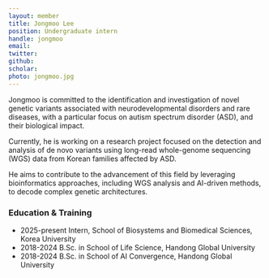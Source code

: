 ```yaml
---
layout: member
title: Jongmoo Lee
position: Undergraduate intern
handle: jongmoo
email: 
twitter: 
github: 
scholar: 
photo: jongmoo.jpg
---
```


Jongmoo is committed to the identification and investigation of novel genetic variants associated with neurodevelopmental disorders and rare diseases, with a particular focus on autism spectrum disorder (ASD), and their biological impact.

Currently, he is working on a research project focused on the detection and analysis of de novo variants using long-read whole-genome sequencing (WGS) data from Korean families affected by ASD.

He aims to contribute to the advancement of this field by leveraging bioinformatics approaches, including WGS analysis and AI-driven methods, to decode complex genetic architectures.


### Education & Training
- 2025-present Intern, School of Biosystems and Biomedical Sciences, Korea University
- 2018-2024 B.Sc. in School of Life Science, Handong Global University
- 2018-2024 B.Sc. in School of AI Convergence, Handong Global University

